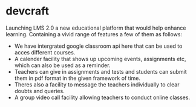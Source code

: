 # devcraft
Launching LMS 2.0 a new educational platform that would help enhance learning.
Containing a vivid range of features a few of them as follows:
* We have intergrated google classroom api here that can be used to acces different courses. 
* A calender facility that shows up upcoming events, assignments etc, which can also be used as a reminder.
* Teachers can give in assignments and tests and students can submit them in pdf format in the given framework of time. 
* Theres also a facility to message the teachers individually to clear doubts and queries.
* A group video call facility allowing teachers to conduct online classes.

